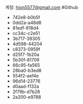 계정: hion5577@gmail.com #Github 
- 742e8-b0b5f
- 0dd2a-a48d8
- 81edf-918d4
- cc34c-c2e51
- 3b717-39305
- 4d598-44204
- c8373-0959f
- d25f7-1b20a
- 5b30f-81709
- 66c95-fa565
- 28ba0-b3ed8
- 554f2-aef4e
- 96d14-23776
- d0aad-f132a
- 2f79b-d7b28
- 2a200-e9788

